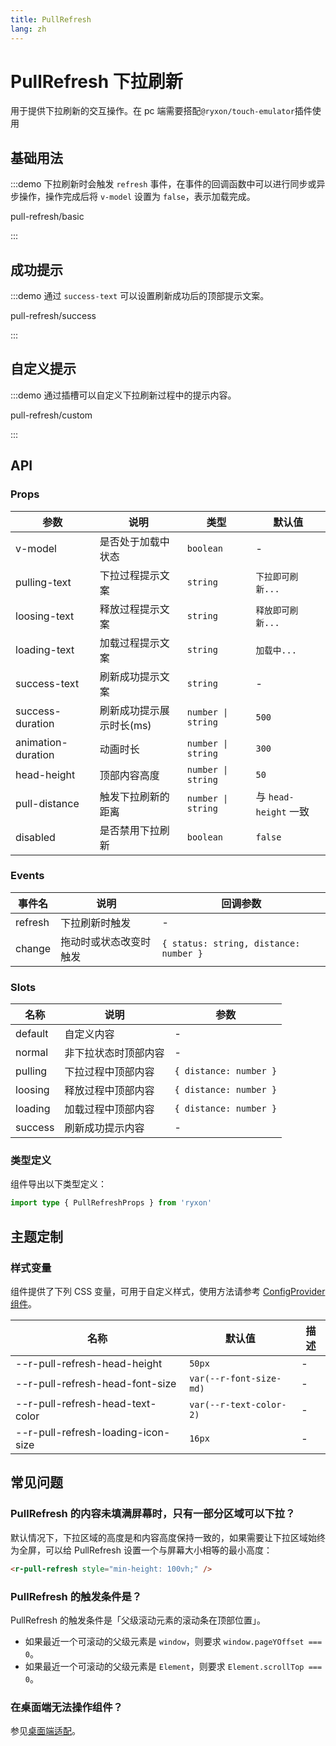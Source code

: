 ```yaml
---
title: PullRefresh
lang: zh
---
```


# PullRefresh 下拉刷新

用于提供下拉刷新的交互操作。在 pc 端需要搭配`@ryxon/touch-emulator`插件使用

## 基础用法

:::demo 下拉刷新时会触发 `refresh` 事件，在事件的回调函数中可以进行同步或异步操作，操作完成后将 `v-model` 设置为 `false`，表示加载完成。

pull-refresh/basic

:::

## 成功提示

:::demo 通过 `success-text` 可以设置刷新成功后的顶部提示文案。

pull-refresh/success

:::

## 自定义提示

:::demo 通过插槽可以自定义下拉刷新过程中的提示内容。

pull-refresh/custom

:::

## API

### Props

| 参数 | 说明 | 类型 | 默认值 |
| --- | --- | --- | --- |
| v-model | 是否处于加载中状态 | `boolean` | - |
| pulling-text | 下拉过程提示文案 | `string` | `下拉即可刷新...` |
| loosing-text | 释放过程提示文案 | `string` | `释放即可刷新...` |
| loading-text | 加载过程提示文案 | `string` | `加载中...` |
| success-text | 刷新成功提示文案 | `string` | - |
| success-duration | 刷新成功提示展示时长(ms) | `number \| string` | `500` |
| animation-duration | 动画时长 | `number \| string` | `300` |
| head-height | 顶部内容高度 | `number \| string` | `50` |
| pull-distance | 触发下拉刷新的距离 | `number \| string` | 与 `head-height` 一致 |
| disabled | 是否禁用下拉刷新 | `boolean` | `false` |

### Events

| 事件名  | 说明                   | 回调参数                               |
| ------- | ---------------------- | -------------------------------------- |
| refresh | 下拉刷新时触发         | -                                      |
| change  | 拖动时或状态改变时触发 | `{ status: string, distance: number }` |

### Slots

| 名称    | 说明                 | 参数                   |
| ------- | -------------------- | ---------------------- |
| default | 自定义内容           | -                      |
| normal  | 非下拉状态时顶部内容 | -                      |
| pulling | 下拉过程中顶部内容   | `{ distance: number }` |
| loosing | 释放过程中顶部内容   | `{ distance: number }` |
| loading | 加载过程中顶部内容   | `{ distance: number }` |
| success | 刷新成功提示内容     | -                      |

### 类型定义

组件导出以下类型定义：

```ts
import type { PullRefreshProps } from 'ryxon'
```

## 主题定制

### 样式变量

组件提供了下列 CSS 变量，可用于自定义样式，使用方法请参考 [ConfigProvider 组件](/zh/component/config-provider.html)。

| 名称                               | 默认值                  | 描述 |
| ---------------------------------- | ----------------------- | ---- |
| --r-pull-refresh-head-height       | `50px`                  | -    |
| --r-pull-refresh-head-font-size    | `var(--r-font-size-md)` | -    |
| --r-pull-refresh-head-text-color   | `var(--r-text-color-2)` | -    |
| --r-pull-refresh-loading-icon-size | `16px`                  | -    |

## 常见问题

### PullRefresh 的内容未填满屏幕时，只有一部分区域可以下拉？

默认情况下，下拉区域的高度是和内容高度保持一致的，如果需要让下拉区域始终为全屏，可以给 PullRefresh 设置一个与屏幕大小相等的最小高度：

```html
<r-pull-refresh style="min-height: 100vh;" />
```

### PullRefresh 的触发条件是？

PullRefresh 的触发条件是「父级滚动元素的滚动条在顶部位置」。

- 如果最近一个可滚动的父级元素是 `window`，则要求 `window.pageYOffset === 0`。
- 如果最近一个可滚动的父级元素是 `Element`，则要求 `Element.scrollTop === 0`。

### 在桌面端无法操作组件？

参见[桌面端适配](/zh/guide/advanced-usage.html#桌面端适配)。
